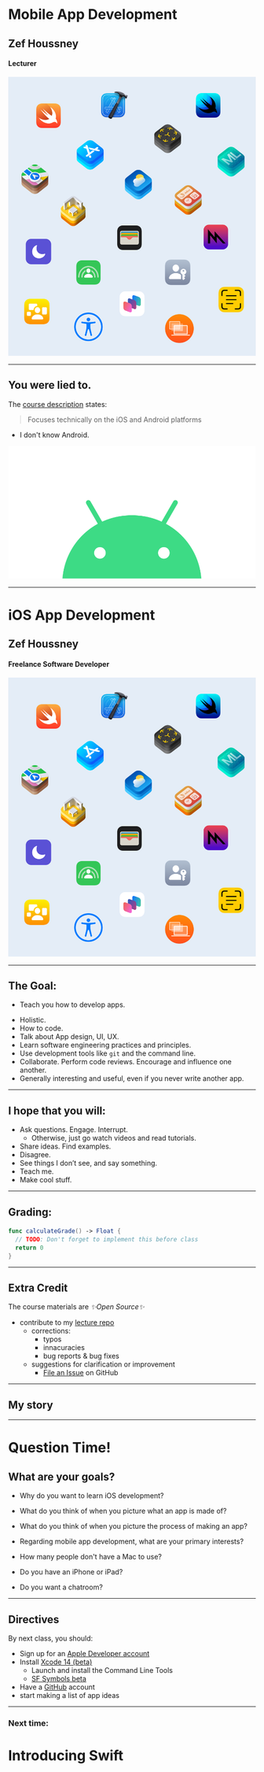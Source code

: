 <link href="css/marp-custom.css" rel="stylesheet">

<!--
_class: lead
header: '![w:100](images/atlas.svg) <div style="float:right; margin-top:0px; margin-left: 0.3em;">4120/5120</div>'
-->

<style>
section.lead h2 {
  font-size: 1.25rem;
  color: #F05138;
}

section.lead h4 {
  margin-top: -8px;
  font-weight: normal;
}

section.end h1 {
  color: #F05138;
}

</style>

# <!-- fit --> Mobile App Development
## Zef Houssney
#### Lecturer


![bg right](images/dev-icons.png)

---

## You were lied to.

The [course description](https://docs.google.com/document/d/e/2PACX-1vRoVL8WLgDbpwAF4omonWs6cNrovlE1mLtHyOyC40ESNVz7WgUQLUhPTMZ3B62I6TwZCZ5sZnP5uOGn/pub) states:

> Focuses technically on the iOS and Android platforms

* I don't know Android.

![bg](images/android.svg)

<!--
That being said:
- I've worked on cross-platform teams
- kotlin similar to Swift
-->

---
<!-- _class: lead -->

# <!-- fit --> iOS App Development
## Zef Houssney
#### Freelance Software Developer

![bg right](images/dev-icons.png)

---

## The Goal:

- Teach you how to develop apps.

* Holistic.
* How to code.
* Talk about App design, UI, UX.
* Learn software engineering practices and principles.
* Use development tools like `git` and the command line.
* Collaborate. Perform code reviews. Encourage and influence one another.
* Generally interesting and useful, even if you never write another app.

<!--
Not just "how to code"

- Can't learn everything, if we tried to, it would be outdated by the time we finished.
- Principles
- Write, understand, and debug code
- Learn how learn, how to figure it out on your own
- the mindset using a computer as a developer
- I hope to provide a unique opportunity
-->

---

## I hope that you will:
* Ask questions. Engage. Interrupt.
  * Otherwise, just go watch videos and read tutorials.
* Share ideas. Find examples.
* Disagree.
* See things I don’t see, and say something.
* Teach me.
* Make cool stuff.

<!--
Examples of:

Patterns, good and bad
Pitfalls

Great user interfaces
Bad user interfaces
-->

---
## Grading:


```swift
func calculateGrade() -> Float {
  // TODO: Don't forget to implement this before class
  return 0
}
```
---

## Extra Credit

The course materials are _✨Open Source✨_

* contribute to my [lecture repo](https://github.com/zef/ATLAS-iOS)
  * corrections:
    - typos
    - innacuracies
    - bug reports & bug fixes
  * suggestions for clarification or improvement
    - [File an Issue](https://github.com/zef/ATLAS-iOS/issues/new) on GitHub

---

## My story

---

# Question Time!


## What are your goals?

- Why do you want to learn iOS development?

- What do you think of when you picture what an app is made of?

- What do you think of when you picture the process of making an app?

- Regarding mobile app development, what are your primary interests?

- How many people don't have a Mac to use?
- Do you have an iPhone or iPad?

- Do you want a chatroom?

---


## Directives

By next class, you should:

* Sign up for an [Apple Developer account](https://developer.apple.com)
* Install [Xcode 14 (beta)](https://developer.apple.com/xcode/)
  - Launch and install the Command Line Tools
  - [SF Symbols beta](https://developer.apple.com/sf-symbols/)
* Have a [GitHub](https://github.com) account
* start making a list of app ideas

---

<!-- _class: end -->

### Next time:

# Introducing Swift

